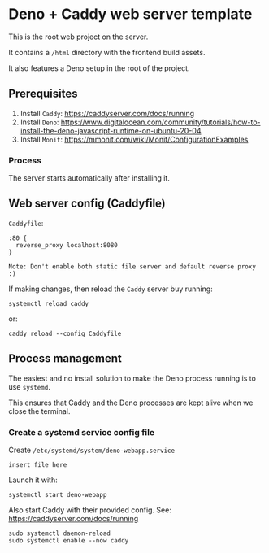 # Deno + Caddy web server template

This is the root web project on the server. 

It contains a `/html` directory with the frontend build assets.

It also features a Deno setup in the root of the project.

## Prerequisites

1) Install `Caddy`: https://caddyserver.com/docs/running
2) Install `Deno`: https://www.digitalocean.com/community/tutorials/how-to-install-the-deno-javascript-runtime-on-ubuntu-20-04
3) Install `Monit`: https://mmonit.com/wiki/Monit/ConfigurationExamples

### Process

The server starts automatically after installing it.

## Web server config (Caddyfile)

`Caddyfile`:

```
:80 {
  reverse_proxy localhost:8080
}
```

    Note: Don't enable both static file server and default reverse proxy :)

If making changes, then reload the `Caddy` server buy running:

```
systemctl reload caddy
```

or:

```
caddy reload --config Caddyfile
```

## Process management

The easiest and no install solution to make the Deno process running is to use `systemd`.

This ensures that Caddy and the Deno processes are kept alive when we close the terminal.

### Create a systemd service config file

Create `/etc/systemd/system/deno-webapp.service`

```
insert file here
```

Launch it with:

```
systemctl start deno-webapp
```

Also start Caddy with their provided config. See: https://caddyserver.com/docs/running

```
sudo systemctl daemon-reload
sudo systemctl enable --now caddy
```

